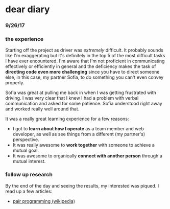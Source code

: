 # dear diary
### 9/26/17

### the experience
Starting off the project as driver was *extremely* difficult. It probably sounds like I'm exaggerating but it's definitely in the top 5 of the most difficult tasks I have ever encountered. I'm aware that I'm not proficient in communicating effectively or efficiently in general and the deficiency makes the task of **directing code even more challenging** since you have to direct someone else, in this case, my partner Sofia, to do something you can't even convey properly.

Sofia was great at pulling me back in when I was getting frustrated with driving. I was very clear that I knew I had a problem with verbal communication and asked for some patience. Sofia understood right away and worked really well around that.


It was a really great learning experience for a few reasons:
- I got to **learn about how I operate** as a team member and web developer, as well as see things from a different (my partner's) perspective.
- It was really awesome to **work together** with someone to achieve a mutual goal.
- It was awesome to organically **connect with another person** through a mutual interest.

### follow up research
By the end of the day and seeing the results, my interested was piqued. I read up a few articles:
- [pair programming (wikipedia)](https://en.wikipedia.org/wiki/Pair_programming)
